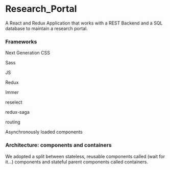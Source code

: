 # Research_Portal
A React and Redux Application that works with a REST Backend and a SQL database to maintain a research portal. 
### Frameworks
Next Generation CSS

Sass

JS

Redux

Immer

reselect

redux-saga

routing

Asynchronously loaded components

### Architecture: components and containers
We adopted a split between stateless, reusable components called (wait for it...) components and stateful parent components called containers.
